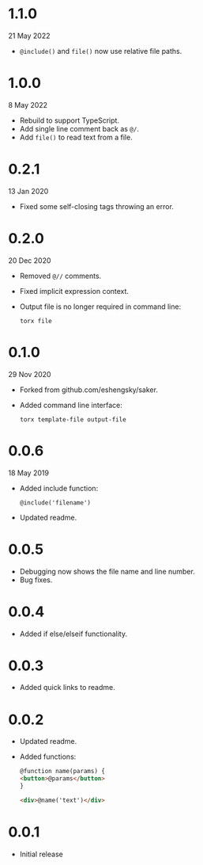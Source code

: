 # 1.1.0

21 May 2022

-  `@include()` and `file()` now use relative file paths.

# 1.0.0

8 May 2022

-  Rebuild to support TypeScript.
-  Add single line comment back as `@/`.
-  Add `file()` to read text from a file.

# 0.2.1

13 Jan 2020

-  Fixed some self-closing tags throwing an error.

# 0.2.0

20 Dec 2020

-  Removed `@//` comments.
-  Fixed implicit expression context.
-  Output file is no longer required in command line:

   ```
   torx file
   ```

# 0.1.0

29 Nov 2020

-  Forked from github.com/eshengsky/saker.
-  Added command line interface:

   ```
   torx template-file output-file
   ```

# 0.0.6

18 May 2019

-  Added include function:

   ```
   @include('filename')
   ```

-  Updated readme.

# 0.0.5

-  Debugging now shows the file name and line number.
-  Bug fixes.

# 0.0.4

-  Added if else/elseif functionality.

# 0.0.3

-  Added quick links to readme.

# 0.0.2

-  Updated readme.
-  Added functions:

   ```html
   @function name(params) {
   <button>@params</button>
   }

   <div>@name('text')</div>
   ```

# 0.0.1

-  Initial release
